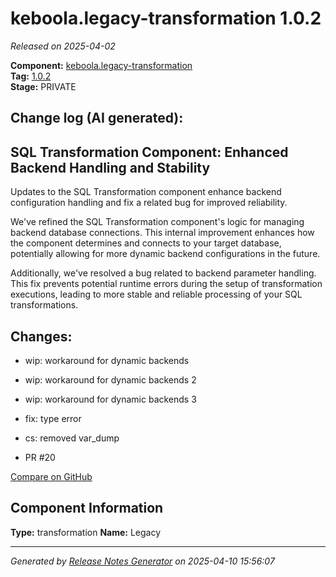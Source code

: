 #  keboola.legacy-transformation 1.0.2

_Released on 2025-04-02_

**Component:** [keboola.legacy-transformation](https://github.com/keboola/legacy-transformation-component)  
**Tag:** [1.0.2](https://github.com/keboola/legacy-transformation-component/releases/tag/1.0.2)  
**Stage:** PRIVATE


## Change log (AI generated):
## SQL Transformation Component: Enhanced Backend Handling and Stability
Updates to the SQL Transformation component enhance backend configuration handling and fix a related bug for improved reliability.

We've refined the SQL Transformation component's logic for managing backend database connections. This internal improvement enhances how the component determines and connects to your target database, potentially allowing for more dynamic backend configurations in the future.

Additionally, we've resolved a bug related to backend parameter handling. This fix prevents potential runtime errors during the setup of transformation executions, leading to more stable and reliable processing of your SQL transformations.



## Changes:



- wip: workaround for dynamic backends 




- wip: workaround for dynamic backends 2 




- wip: workaround for dynamic backends 3 




- fix: type error 




- cs: removed var_dump 




- PR #20 



[Compare on GitHub](https://github.com/keboola/legacy-transformation-component/compare/1.0.1...1.0.2)



## Component Information
**Type:** transformation
**Name:** Legacy




---
_Generated by [Release Notes Generator](https://github.com/keboola/release-notes-generator)
on 2025-04-10 15:56:07_